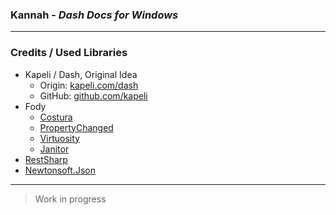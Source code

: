 ### Kannah - *Dash Docs for Windows*
----------

### Credits / Used Libraries
- Kapeli / Dash, Original Idea
    - Origin: [kapeli.com/dash](https://kapeli.com/dash) 
    - GitHub: [github.com/kapeli](http://github.com/kapeli)
- Fody
    - [Costura](https://github.com/Fody/Costura)
    - [PropertyChanged](https://github.com/Fody/PropertyChanged)
    - [Virtuosity](https://github.com/Fody/Virtuosity)
    - [Janitor](https://github.com/Fody/Janitor)
- [RestSharp](http://restsharp.org/)
- [Newtonsoft.Json](https://www.newtonsoft.com/json)

----------

> Work in progress